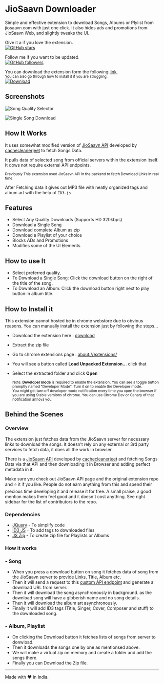 # JioSaavn Downloader

Simple and effective extension to download Songs, Albums or Plylist from jiosaavn.com with just one click. It also hides ads and promotions from JioSaavn Web, and slightly tweaks the UI.

Give it a if you love the extension.\
[![GitHub stars](https://img.shields.io/github/stars/GrayGalaxy/JioSaavn-Downloader.svg?style=for-the-badge&logo=github&label=Star)](https://github.com/GrayGalaxy/JioSaavn-Downloader "Star it")

Follow me if you want to be updated.\
[![GitHub followers](https://img.shields.io/github/followers/GrayGalaxy.svg?style=for-the-badge&logo=github&label=Followers)][profile]

You can download the extension form the following [link][download].\
<small>You can also go through how to install it if you are struggling.</small>\
[![Download](https://img.shields.io/github/downloads/GrayGalaxy/jiosaavn-downloader/total?style=for-the-badge)][download]

## Screenshots

![Song Quality Selector](https://i.ibb.co/XWfJZGZ/1.jpg)

![Single Song Download](https://i.ibb.co/Mpvp4tw/2.jpg)

## How It Works

It uses somewhat modified version of [JioSaavn API](https://github.com/cachecleanerjeet/JiosaavnAPI) developed by [cachecleanerjeet](https://github.com/cachecleanerjeet) to fetch Songs Data.

It pulls data of selected song from official servers within the extension itself. It dows not require external API endpoints.

<small>Previously This extension used JioSaavn API in the backend to fetch Download Links in real time.</small>

After Fetching data it gives out MP3 file with neatly organized tags and album art with the help of `ID3.js`

## Features

- Select Any Quality Downloads (Supports HD 320kbps)
- Download a Single Song
- Download complete Album as zip
- Download a Playlist of your choice
- Blocks ADs and Promotions
- Modifies some of the UI Elements.

## How to use It

- Select preferred quality,
- To Download a Single Song: Click the download button on the right of the title of the song.
- To Download an Album: Click the download button right next to play button in album title.

## How to Install it

This extension cannot hosted be in chrome webstore due to obvious reasons. You can manually install the extension just by following the steps...

- Download the extension here : [download](https://github.com/GrayGalaxy/JioSaavn-Downloader/releases)
- Extract the zip file
- Go to chrome extensions page : [about://extensions/](about://extensions/)
- You will see a button called **Load Unpacked Extension...** click that
- Select the extracted folder and click **Open**

  <small>
  Note: <strong>Developer mode</strong> is required to enable the extension. You can see a toggle button promptly named "Developer Mode". Turn it on to enable the Developer mode.<br>
  You might get turn off developer mode notification every time you open the browser if you are using Stable versions of chrome. You can use Chrome Dev or Canary of that notification annoys you.
  </small>

## Behind the Scenes

### Overview

The extension just fetches data from the JioSaavn server for necessary links to download the songs. It doesn't rely on any external or 3rd party services to fetch data, it does all the work in browser.

There is a [JioSaavn API][a1] developed by [cachecleanerjeet][a2] and fetching Songs Data via that API and then downloading it in Browser and adding perfect metadata in it.

Make sure you check out JioSaavn API page and the original extension repo and :star: it if you like. People do not earn anything from this and spend their precious time developing it and release it for free. A small praise, a good mention makes them feel good and it doesn't cost anything. See right sidebar for the list of contributors to the repo.

### Dependencies

- [JQuery][d1] - To simplify code
- [ID3 JS][d2] - To add tags to downloaded files
- [JS Zip][d3] - To create zip file for Playlists or Albums

### How it works

### - Song

- When you press a download button on song it fetches data of song from the JioSaavn server to provide Links, Title, Album etc.
- Then it will send a request to this [custom API endpoint][a3] and generate a download URL from server.
- Then it will download the song asynchronously in background. as the download song will have a gibberish name and no song details.
- Then it will download the album art asynchronously.
- Finally it will add ID3 tags (Title, Singer, Cover, Composer and stuff) to the downloaded song.

### - Album, Playlist

- On clicking the Download button it fetches lists of songs from server to donwload.
- Then it downloads the songs one by one as mentionsed above.
- We will make a virtual zip on memory and create a folder and add the songs there.
- Finally you can Download the Zip file.

---

Made with :heart: in India.

[download]: https://github.com/GrayGalaxy/JioSaavn-Downloader/releases
[profile]: https://github.com/GrayGalaxy
[a1]: https://github.com/cachecleanerjeet/JiosaavnAPI
[a2]: https://github.com/cachecleanerjeet/
[a3]: https://corsdisabledsong.tuhinwin.workers.dev/

[d1]: https://github.com/jquery/jquery
[d2]: https://github.com/aadsm/JavaScript-ID3-Reader
[d3]: https://github.com/Stuk/jszip
